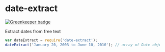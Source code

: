 # date-extract

[![Greenkeeper badge](https://badges.greenkeeper.io/tmcw/date-extract.svg)](https://greenkeeper.io/)

Extract dates from free text

```js
var dateExtract = require('date-extract');
dateExtract('January 20, 2003 to June 10, 2010'); // array of Date objects
```
